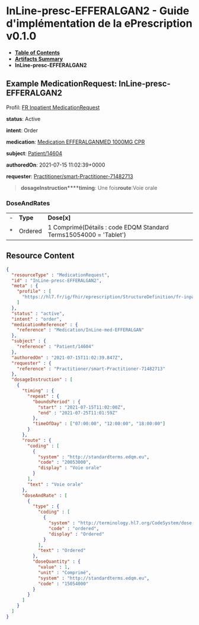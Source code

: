 # InLine-presc-EFFERALGAN2 - Guide d'implémentation de la ePrescription v0.1.0

* [**Table of Contents**](toc.md)
* [**Artifacts Summary**](artifacts.md)
* **InLine-presc-EFFERALGAN2**

## Example MedicationRequest: InLine-presc-EFFERALGAN2

Profil: [FR Inpatient MedicationRequest](StructureDefinition-fr-inpatient-medicationrequest.md)

**status**: Active

**intent**: Order

**medication**: [Medication EFFERALGANMED 1000MG CPR](Medication-InLine-med-EFFERALGAN.md)

**subject**: [Patient/14604](Patient/14604)

**authoredOn**: 2021-07-15 11:02:39+0000

**requester**: [Practitioner/smart-Practitioner-71482713](Practitioner/smart-Practitioner-71482713)

> **dosageInstruction****timing**: Une fois**route**:Voie orale

### DoseAndRates

| | | |
| :--- | :--- | :--- |
| - | **Type** | **Dose[x]** |
| * | Ordered | 1 Comprimé(Détails : code EDQM Standard Terms15054000 = 'Tablet') |




## Resource Content

```json
{
  "resourceType" : "MedicationRequest",
  "id" : "InLine-presc-EFFERALGAN2",
  "meta" : {
    "profile" : [
      "https://hl7.fr/ig/fhir/eprescription/StructureDefinition/fr-inpatient-medicationrequest"
    ]
  },
  "status" : "active",
  "intent" : "order",
  "medicationReference" : {
    "reference" : "Medication/InLine-med-EFFERALGAN"
  },
  "subject" : {
    "reference" : "Patient/14604"
  },
  "authoredOn" : "2021-07-15T11:02:39.847Z",
  "requester" : {
    "reference" : "Practitioner/smart-Practitioner-71482713"
  },
  "dosageInstruction" : [
    {
      "timing" : {
        "repeat" : {
          "boundsPeriod" : {
            "start" : "2021-07-15T11:02:00Z",
            "end" : "2021-07-25T11:01:59Z"
          },
          "timeOfDay" : ["07:00:00", "12:00:00", "18:00:00"]
        }
      },
      "route" : {
        "coding" : [
          {
            "system" : "http://standardterms.edqm.eu",
            "code" : "20053000",
            "display" : "Voie orale"
          }
        ],
        "text" : "Voie orale"
      },
      "doseAndRate" : [
        {
          "type" : {
            "coding" : [
              {
                "system" : "http://terminology.hl7.org/CodeSystem/dose-rate-type",
                "code" : "ordered",
                "display" : "Ordered"
              }
            ],
            "text" : "Ordered"
          },
          "doseQuantity" : {
            "value" : 1,
            "unit" : "Comprimé",
            "system" : "http://standardterms.edqm.eu",
            "code" : "15054000"
          }
        }
      ]
    }
  ]
}

```
